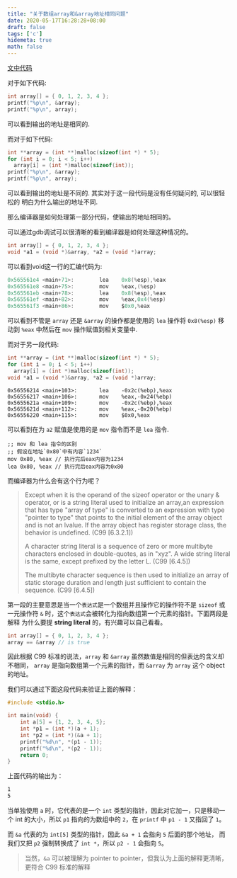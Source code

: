 ```yaml
---
title: "关于数组array和&array地址相同问题"
date: 2020-05-17T16:28:28+08:00
draft: false
tags: ['c']
hidemeta: true
math: false
---
```


[文中代码](https://github.com/jiaoshijie/code_misc/tree/main/c-like/c_array_analysis)

对于如下代码:

```c
int array[] = { 0, 1, 2, 3, 4 };
printf("%p\n", &array);
printf("%p\n", array);
```

可以看到输出的地址是相同的.

而对于如下代码:

```c
int **array = (int **)malloc(sizeof(int *) * 5);
for (int i = 0; i < 5; i++)
  array[i] = (int *)malloc(sizeof(int));
printf("%p\n", &array);
printf("%p\n", array);
```

可以看到输出的地址是不同的. 其实对于这一段代码是没有任何疑问的, 可以很轻松的
明白为什么输出的地址不同.

那么编译器是如何处理第一部分代码，使输出的地址相同的。

可以通过gdb调试可以很清晰的看到编译器是如何处理这种情况的。

```c
int array[] = { 0, 1, 2, 3, 4 };
void *a1 = (void *)&array, *a2 = (void *)array;
```

可以看到void这一行的汇编代码为:

```as
0x565561e4 <main+71>:        lea    0x8(%esp),%eax
0x565561e8 <main+75>:        mov    %eax,(%esp)
0x565561eb <main+78>:        lea    0x8(%esp),%eax
0x565561ef <main+82>:        mov    %eax,0x4(%esp)
0x565561f3 <main+86>:        mov    $0x0,%eax
```

可以看到不管是 `array` 还是 `&array` 的操作都是使用的 `lea` 操作将 `0x8(%esp)`
移动到 `%eax` 中然后在 `mov` 操作赋值到相关变量中.

而对于另一段代码:

```c
int **array = (int **)malloc(sizeof(int *) * 5);
for (int i = 0; i < 5; i++)
  array[i] = (int *)malloc(sizeof(int));
void *a1 = (void *)&array, *a2 = (void *)array;
```

```assembly
0x56556214 <main+103>:       lea    -0x2c(%ebp),%eax
0x56556217 <main+106>:       mov    %eax,-0x24(%ebp)
0x5655621a <main+109>:       mov    -0x2c(%ebp),%eax
0x5655621d <main+112>:       mov    %eax,-0x20(%ebp)
0x56556220 <main+115>:       mov    $0x0,%eax
```

可以看到在为 `a2` 赋值是使用的是 `mov` 指令而不是 `lea` 指令.

```assembly
;; mov 和 lea 指令的区别
;; 假设在地址`0x80`中有内容`1234`
mov 0x80, %eax // 执行完后eax内容为1234
lea 0x80, %eax // 执行完后eax内容为0x80
```

而编译器为什么会有这个行为呢？

> Except when it is the operand of the sizeof operator or the unary & operator,
> or is a string literal used to initialize an array,an expression that has
> type "array of type" is converted to an expression with type "pointer to type"
> that points to the initial element of the array object and is not an lvalue.
> If the array object has register storage class, the behavior is undefined. (C99 [6.3.2.1])
>
> A character string literal is a sequence of zero or more multibyte characters
> enclosed in double-quotes, as in "xyz". A wide string literal is the same,
> except prefixed by the letter L. (C99 [6.4.5])
>
> The multibyte character sequence is then used to initialize an array of static
> storage duration and length just sufficient to contain the sequence. (C99 [6.4.5])

第一段的主要意思是当一个`表达式`是一个数组并且操作它的操作符不是 `sizeof` 或
一元操作符 `&` 时，这个`表达式`会被转化为指向数组第一个元素的指针。下面两段是解释
为什么要提 **string literal** 的，有兴趣可以自己看看。

```c
int array[] = { 0, 1, 2, 3, 4 };
array == &array // is true
```

因此根据 C99 标准的说法，`array` 和 `&array` 虽然数值是相同的但表达的含义却不相同，
`array` 是指向数组第一个元素的指针，而 `&array` 为 `array` 这个 object 的地址。

我们可以通过下面这段代码来验证上面的解释：

```c
#include <stdio.h>

int main(void) {
    int a[5] = {1, 2, 3, 4, 5};
    int *p1 = (int *)(a + 1);
    int *p2 = (int *)(&a + 1);
    printf("%d\n", *(p1 - 1));
    printf("%d\n", *(p2 - 1));
    return 0;
}
```

上面代码的输出为：

```bash
1
5
```

当单独使用 `a` 时，它代表的是一个 `int` 类型的指针，因此对它加一，只是移动一个 int
的大小，所以 `p1` 指向的为数组中的 `2`，在 `printf` 中 `p1 - 1` 又指回了 `1`。

而 `&a` 代表的为 `int[5]` 类型的指针，因此 `&a + 1` 会指向 `5` 后面的那个地址，
而我们又把 `p2` 强制转换成了 `int *`，所以 `p2 - 1` 会指向 `5`。

> 当然，`&a` 可以被理解为 pointer to pointer，但我认为上面的解释更清晰，更符合
> C99 标准的解释


